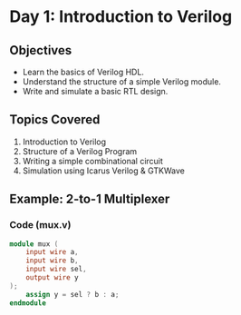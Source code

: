 # Day 1: Introduction to Verilog

## Objectives
- Learn the basics of Verilog HDL.
- Understand the structure of a simple Verilog module.
- Write and simulate a basic RTL design.

## Topics Covered
1. Introduction to Verilog
2. Structure of a Verilog Program
3. Writing a simple combinational circuit
4. Simulation using Icarus Verilog & GTKWave

## Example: 2-to-1 Multiplexer

### Code (mux.v)
```verilog
module mux (
    input wire a,
    input wire b,
    input wire sel,
    output wire y
);
    assign y = sel ? b : a;
endmodule

